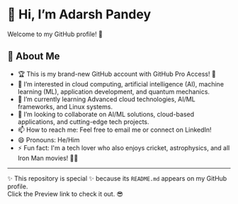 # 👋 Hi, I’m Adarsh Pandey  

Welcome to my GitHub profile! 🎉  

## 🌟 About Me  
- 🏆 This is my brand-new GitHub account with GitHub Pro Access! 🚀  
- 👀 I’m interested in cloud computing, artificial intelligence (AI), machine learning (ML), application development, and quantum mechanics.  
- 🌱 I’m currently learning Advanced cloud technologies, AI/ML frameworks, and Linux systems.  
- 💞️ I’m looking to collaborate on AI/ML solutions, cloud-based applications, and cutting-edge tech projects.  
- 📫 How to reach me: Feel free to email me or connect on LinkedIn!  
- 😄 Pronouns: He/Him  
- ⚡ Fun fact: I'm a tech lover who also enjoys cricket, astrophysics, and all Iron Man movies! 🦾🎥 

---

✨ This repository is special ✨ because its `README.md` appears on my GitHub profile.  
Click the Preview link to check it out. 😎
